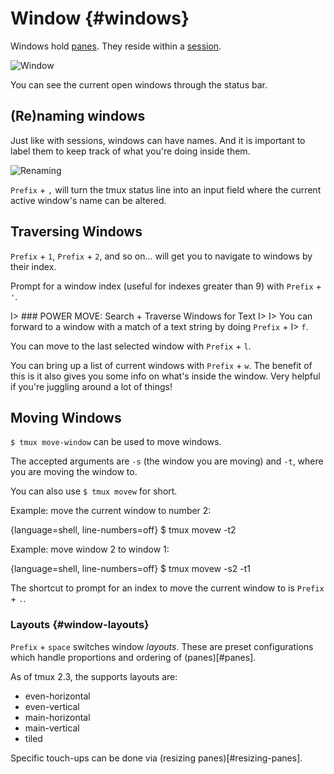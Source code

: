 # Window {#windows}

Windows hold [panes](#panes). They reside within a [session](#session).

![Window](images/info/window.png)

You can see the current open windows through the status bar.

## (Re)naming windows

Just like with sessions, windows can have names. And it is important to label
them to keep track of what you're doing inside them.

![Renaming](images/06-window/rename.png)

`Prefix` + `,` will turn the tmux status line into an input field where the current
active window's name can be altered.

## Traversing Windows

`Prefix` + `1`, `Prefix` + `2`, and so on... will get you to navigate to windows
by their index.

Prompt for a window index (useful for indexes greater than 9) with `Prefix` +
`'`.

I> ### POWER MOVE: Search + Traverse Windows for Text
I> 
I> You can forward to a window with a match of a text string by doing `Prefix` +
I> `f`.

You can move to the last selected window with `Prefix` + `l`.

You can bring up a list of current windows with `Prefix` + `w`. The benefit of
this is it also gives you some info on what's inside the window. Very helpful if
you're juggling around a lot of things!

## Moving Windows

`$ tmux move-window` can be used to move windows.

The accepted arguments are `-s` (the window you are moving) and `-t`, where you
are moving the window to.

You can also use `$ tmux movew` for short.

Example: move the current window to number 2:

{language=shell, line-numbers=off}
    $ tmux movew -t2

Example: move window 2 to window 1:

{language=shell, line-numbers=off}
    $ tmux movew -s2 -t1

The shortcut to prompt for an index to move the current window to is `Prefix` +
`.`.

### Layouts {#window-layouts}

`Prefix` + `space` switches window *layouts*. These are preset configurations
which handle proportions and ordering of (panes)[#panes].

As of tmux 2.3, the supports layouts are:

- even-horizontal
- even-vertical
- main-horizontal
- main-vertical
- tiled

Specific touch-ups can be done via (resizing panes)[#resizing-panes].
